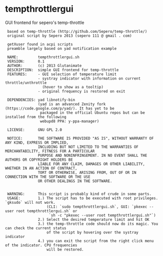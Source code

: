 tempthrottlergui
================

GUI frontend for sepero's temp-throttle

     based on temp-throttle (http://github.com/Sepero/temp-throttle/) 
     original script by Sepero 2013 (sepero 111 @ gmail . com)

     getXuser found in acpi scripts
     preamble largely based on yad notification example

     NAME:         tempthrottlergui.sh
     VERSION:      0.1
     AUTHOR:       (c) 2013 Glutanimate
     DESCRIPTION:  simple GUI frontend for temp-throttle
     FEATURES:     - GUI selection of temperature limit
                   - systray indicator with information on current throttle/unthrottle
                     (hover to show as a tooltip)
                   - original frequency is restored on exit

     DEPENDENCIES: yad libnotify-bin
                   (yad is an advanced Zenity fork (https://code.google.com/p/yad/). It has yet to be
                    packaged in the official Ubuntu repos but can be installed from the following 
                    webupd8 PPA: y-ppa-manager)

     LICENSE:      GNU GPL 2.0

     NOTICE:       THE SOFTWARE IS PROVIDED "AS IS", WITHOUT WARRANTY OF ANY KIND, EXPRESS OR IMPLIED,
                   INCLUDING BUT NOT LIMITED TO THE WARRANTIES OF MERCHANTABILITY, FITNESS FOR A PARTICULAR
                   PURPOSE AND NONINFRINGEMENT. IN NO EVENT SHALL THE AUTHORS OR COPYRIGHT HOLDERS BE
                   LIABLE FOR ANY CLAIM, DAMAGES OR OTHER LIABILITY, WHETHER IN AN ACTION OF CONTRACT, 
                   TORT OR OTHERWISE, ARISING FROM, OUT OF OR IN CONNECTION WITH THE SOFTWARE OR THE USE 
                   OR OTHER DEALINGS IN THE SOFTWARE.


     WARNING:      This script is probably kind of crude in some parts.
     USAGE:        1.) The script has to be executed with root privileges. `gksudo` will not work.
                       (CLI: `sudo tempthrottlergui.sh`, GUI: `pkexec --user root tempthrottlergui.sh` or
                        `sh -c "pkexec --user root tempthrottlergui.sh"`)
                   2.) Select the desired temperature limit and hit OK
                   3.) the temp-throttle code should now do its magic. You can check the current status
                       of the script by hovering over the systray indicator
                   4.) you can exit the script from the right click menu of the indicator. CPU frequencies
                       will be restored.
